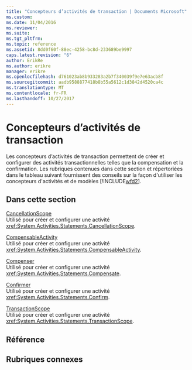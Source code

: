 ```yaml
---
title: "Concepteurs d’activités de transaction | Documents Microsoft"
ms.custom: 
ms.date: 11/04/2016
ms.reviewer: 
ms.suite: 
ms.tgt_pltfrm: 
ms.topic: reference
ms.assetid: 8dd0f60f-88ec-4258-bc8d-233689be9997
caps.latest.revision: "6"
author: ErikRe
ms.author: erikre
manager: erikre
ms.openlocfilehash: d761023ab8b933283a2b7f340039f9e7e63acb8f
ms.sourcegitcommit: aadb9588877418b8b55a5612c1d3842d4520ca4c
ms.translationtype: MT
ms.contentlocale: fr-FR
ms.lasthandoff: 10/27/2017
---
```

# <a name="transaction-activity-designers"></a>Concepteurs d’activités de transaction
Les concepteurs d’activités de transaction permettent de créer et configurer des activités transactionnelles telles que la compensation et la confirmation. Les rubriques contenues dans cette section et répertoriées dans le tableau suivant fournissent des conseils sur la façon d'utiliser les concepteurs d'activités et de modèles [!INCLUDE[wfd2](../workflow-designer/includes/wfd2_md.md)].  
  
## <a name="in-this-section"></a>Dans cette section  
 [CancellationScope](../workflow-designer/cancellationscope-activity-designer.md)  
 Utilisé pour créer et configurer une activité <xref:System.Activities.Statements.CancellationScope>.  
  
 [CompensableActivity](../workflow-designer/compensableactivity-activity-designer.md)  
 Utilisé pour créer et configurer une activité <xref:System.Activities.Statements.CompensableActivity>.  
  
 [Compenser](../workflow-designer/compensate-activity-designer.md)  
 Utilisé pour créer et configurer une activité <xref:System.Activities.Statements.Compensate>.  
  
 [Confirmer](../workflow-designer/confirm-activity-designer.md)  
 Utilisé pour créer et configurer une activité <xref:System.Activities.Statements.Confirm>.  
  
 [TransactionScope](../workflow-designer/transactionscope-activity-designer.md)  
 Utilisé pour créer et configurer une activité <xref:System.Activities.Statements.TransactionScope>.  
  
## <a name="reference"></a>Référence  
  
## <a name="related-sections"></a>Rubriques connexes